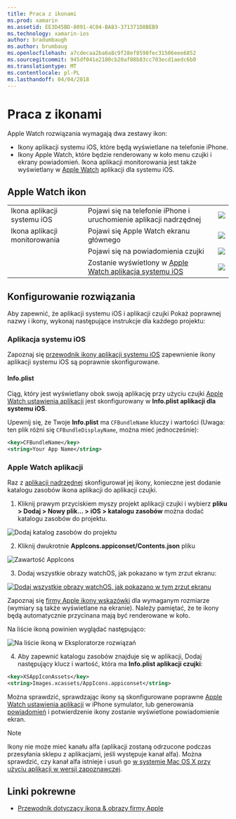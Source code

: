 ```yaml
---
title: Praca z ikonami
ms.prod: xamarin
ms.assetid: EE3D45BD-8091-4C04-BA83-371371D8BEB9
ms.technology: xamarin-ios
author: bradumbaugh
ms.author: brumbaug
ms.openlocfilehash: a7cdecaa2ba6a8c9f28ef8598fec31506eee6852
ms.sourcegitcommit: 945df041e2180cb20af08b83cc703ecd1aedc6b0
ms.translationtype: MT
ms.contentlocale: pl-PL
ms.lasthandoff: 04/04/2018
---
```

# <a name="working-with-icons"></a>Praca z ikonami

Apple Watch rozwiązania wymagają dwa zestawy ikon:

* Ikony aplikacji systemu iOS, które będą wyświetlane na telefonie iPhone.
* Ikony Apple Watch, które będzie renderowany w koło menu czujki i ekrany powiadomień. Ikona aplikacji monitorowania jest także wyświetlany w [Apple Watch](~/ios/watchos/app-fundamentals/settings.md) aplikacji dla systemu iOS.

## <a name="apple-watch-icons"></a>Apple Watch ikon

| | | |
|-|-|-|
|Ikona aplikacji systemu iOS|Pojawi się na telefonie iPhone i uruchomienie aplikacji nadrzędnej|![](icons-images/icon-ios.png)|
|Ikona aplikacji monitorowania|Pojawi się Apple Watch ekranu głównego|![](icons-images/icon-home.png)|
||Pojawi się na powiadomienia czujki|![](icons-images/notification-icon.png)|
||Zostanie wyświetlony w [Apple Watch aplikacja systemu iOS](~/ios/watchos/app-fundamentals/settings.md)|![](icons-images/watch-app-sml.png)|

## <a name="configuring-your-solution"></a>Konfigurowanie rozwiązania

Aby zapewnić, że aplikacji systemu iOS i aplikacji czujki Pokaż poprawnej nazwy i ikony, wykonaj następujące instrukcje dla każdego projektu:

### <a name="ios-app"></a>Aplikacja systemu iOS

Zapoznaj się [przewodnik ikony aplikacji systemu iOS](~/ios/app-fundamentals/images-icons/app-icons.md) zapewnienie ikony aplikacji systemu iOS są poprawnie skonfigurowane.

#### <a name="infoplist"></a>Info.plist

Ciąg, który jest wyświetlany obok swoją aplikację przy użyciu czujki [Apple Watch ustawienia aplikacji](~/ios/watchos/app-fundamentals/settings.md) jest skonfigurowany w **Info.plist aplikacji dla systemu iOS**.

Upewnij się, że Twoje **Info.plist** ma `CFBundleName` kluczy i wartości (Uwaga: ten plik różni się `CFBundleDisplayName`, można mieć jednocześnie):

```xml
<key>CFBundleName</key>
<string>Your App Name</string>
```

### <a name="apple-watch-app"></a>Apple Watch aplikacji

Raz z [aplikacji nadrzędnej](~/ios/watchos/app-fundamentals/parent-app.md) skonfigurował jej ikony, konieczne jest dodanie katalogu zasobów ikona aplikacji do aplikacji czujki.

1. Kliknij prawym przyciskiem myszy projekt aplikacji czujki i wybierz **pliku > Dodaj > Nowy plik... > iOS > katalogu zasobów** można dodać katalogu zasobów do projektu.

 ![](icons-images/newasset.png "Dodaj katalog zasobów do projektu")

2. Kliknij dwukrotnie **AppIcons.appiconset/Contents.json** pliku

  ![](icons-images/xcassets-iconset-sml.png "Zawartość AppIcons")

3. Dodaj wszystkie obrazy watchOS, jak pokazano w tym zrzut ekranu:

  [![](icons-images/appicons-sml.png "Dodaj wszystkie obrazy watchOS, jak pokazano w tym zrzut ekranu")](icons-images/appicons.png#lightbox)

  Zapoznaj się [firmy Apple ikony wskazówki](https://developer.apple.com/library/prerelease/ios/documentation/UserExperience/Conceptual/WatchHumanInterfaceGuidelines/IconandImageSizes.html) dla wymaganym rozmiarze (wymiary są także wyświetlane na ekranie). Należy pamiętać, że te ikony będą automatycznie przycinana mają być renderowane w koło.

  Na liście ikoną powinien wyglądać następująco:

  ![](icons-images/xcassets-complete-sml.png "Na liście ikoną w Eksploratorze rozwiązań")

4. Aby zapewnić katalogu zasobów znajduje się w aplikacji, Dodaj następujący klucz i wartość, która ma **Info.plist aplikacji czujki**:

```xml
<key>XSAppIconAssets</key>
<string>Images.xcassets/AppIcons.appiconset</string>
```

Można sprawdzić, sprawdzając ikony są skonfigurowane poprawne [Apple Watch ustawienia aplikacji](~/ios/watchos/app-fundamentals/settings.md) w iPhone symulator, lub generowania [powiadomień](~/ios/watchos/platform/notifications.md) i potwierdzenie ikony zostanie wyświetlone powiadomienie ekran.

> [!NOTE]
> Ikony nie może mieć kanału alfa (aplikacji zostaną odrzucone podczas przesyłania sklepu z aplikacjami, jeśli występuje kanał alfa). Można sprawdzić, czy kanał alfa istnieje i usuń go [w systemie Mac OS X przy użyciu aplikacji w wersji zapoznawczej](~/ios/watchos/troubleshooting.md#noalpha).


## <a name="related-links"></a>Linki pokrewne

- [Przewodnik dotyczący ikona & obrazy firmy Apple](https://developer.apple.com/library/prerelease/ios/documentation/UserExperience/Conceptual/WatchHumanInterfaceGuidelines/IconandImageSizes.html)
